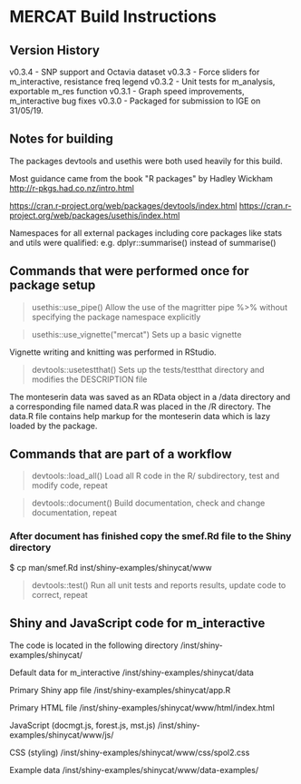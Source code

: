 # MERCAT Build Instructions

## Version History
v0.3.4  -  SNP support and Octavia dataset
v0.3.3  -  Force sliders for m_interactive, resistance freq legend
v0.3.2  -  Unit tests for m_analysis, exportable m_res function
v0.3.1  -  Graph speed improvements, m_interactive bug fixes
v0.3.0  -  Packaged for submission to IGE on 31/05/19. 

## Notes for building
The packages devtools and usethis were both used heavily for this build.

Most guidance came from the book "R packages" by Hadley Wickham
http://r-pkgs.had.co.nz/intro.html

https://cran.r-project.org/web/packages/devtools/index.html
https://cran.r-project.org/web/packages/usethis/index.html

Namespaces for all external packages including core packages like stats 
and utils were qualified: e.g. dplyr::summarise() instead of summarise()


## Commands that were performed once for package setup 
> usethis::use_pipe()
Allow the use of the magritter pipe %>% without specifying
the package namespace explicitly

> usethis::use_vignette("mercat")
Sets up a basic vignette

Vignette writing and knitting was performed in RStudio. 

> devtools::usetestthat()
Sets up the tests/testthat directory and modifies the DESCRIPTION file

The monteserin data was saved as an RData object in a /data directory and a 
corresponding file named data.R was placed in the /R directory. The data.R
file contains help markup for the monteserin data which is lazy loaded by
the package.

## Commands that are part of a workflow
> devtools::load_all()
Load all R code in the R/ subdirectory, test and modify code, repeat

> devtools::document()
Build documentation, check and change documentation, repeat

### After document has finished copy the smef.Rd file to the Shiny directory
$ cp man/smef.Rd inst/shiny-examples/shinycat/www

> devtools::test()
Run all unit tests and reports results, update code to correct, repeat

## Shiny and JavaScript code for m_interactive
The code is located in the following directory
/inst/shiny-examples/shinycat/

Default data for m_interactive
/inst/shiny-examples/shinycat/data

Primary Shiny app file
/inst/shiny-examples/shinycat/app.R

Primary HTML file
/inst/shiny-examples/shinycat/www/html/index.html

JavaScript (docmgt.js, forest.js, mst.js)
/inst/shiny-examples/shinycat/www/js/

CSS (styling)
/inst/shiny-examples/shinycat/www/css/spol2.css

Example data
/inst/shiny-examples/shinycat/www/data-examples/

